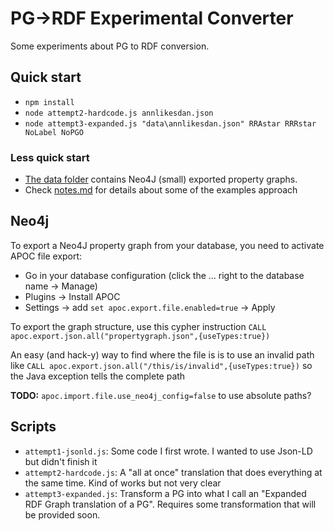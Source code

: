 # PG->RDF Experimental Converter

Some experiments about PG to RDF conversion.

## Quick start

- `npm install`
- `node attempt2-hardcode.js annlikesdan.json`
- `node attempt3-expanded.js "data\annlikesdan.json" RRAstar RRRstar NoLabel NoPGO`

### Less quick start

- [The data folder](data) contains Neo4J (small) exported property graphs.
- Check [notes.md](notes.md) for details about some of the examples approach


## Neo4j

To export a Neo4J property graph from your database, you need to activate APOC file export:
- Go in your database configuration (click the ... right to the database name -> Manage)
- Plugins -> Install APOC
- Settings -> add `set apoc.export.file.enabled=true` -> Apply

To export the graph structure, use this cypher instruction
`CALL apoc.export.json.all("propertygraph.json",{useTypes:true})`

An easy (and hack-y) way to find where the file is is to use an invalid path like
`CALL apoc.export.json.all("/this/is/invalid",{useTypes:true})`
so the Java exception tells the complete path

**TODO:** `apoc.import.file.use_neo4j_config=false` to use absolute paths?


## Scripts

- `attempt1-jsonld.js`: Some code I first wrote. I wanted to use Json-LD but didn't finish it
- `attempt2-hardcode.js`: A "all at once" translation that does everything at the same time. Kind of works
but not very clear
- `attempt3-expanded.js`: Transform a PG into what I call an "Expanded RDF Graph translation of a PG". Requires
some transformation that will be provided soon.
